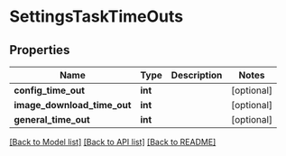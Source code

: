 # SettingsTaskTimeOuts

## Properties
Name | Type | Description | Notes
------------ | ------------- | ------------- | -------------
**config_time_out** | **int** |  | [optional] 
**image_download_time_out** | **int** |  | [optional] 
**general_time_out** | **int** |  | [optional] 

[[Back to Model list]](../README.md#documentation-for-models) [[Back to API list]](../README.md#documentation-for-api-endpoints) [[Back to README]](../README.md)


